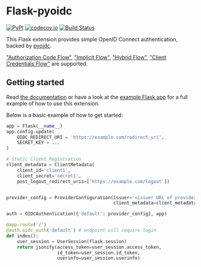 # Flask-pyoidc

[![PyPI](https://img.shields.io/pypi/v/flask-pyoidc.svg)](https://pypi.python.org/pypi/Flask-pyoidc)
[![codecov.io](https://codecov.io/github/zamzterz/Flask-pyoidc/coverage.svg?branch=master)](https://codecov.io/github/its-dirg/Flask-pyoidc?branch=master)
[![Build Status](https://travis-ci.org/zamzterz/Flask-pyoidc.svg?branch=master)](https://travis-ci.org/zamzterz/Flask-pyoidc)

This Flask extension provides simple OpenID Connect authentication, backed by [pyoidc](https://github.com/rohe/pyoidc).

["Authorization Code Flow"](http://openid.net/specs/openid-connect-core-1_0.html#CodeFlowAuth),
["Implicit Flow"](https://openid.net/specs/openid-connect-core-1_0.html#ImplicitFlowAuth),
["Hybrid Flow"](https://openid.net/specs/openid-connect-core-1_0.html#HybridFlowAuth),
["Client Credentials Flow"](https://oauth.net/2/grant-types/client-credentials/) are supported.

## Getting started
Read [the documentation](https://flask-pyoidc.readthedocs.io/) or have a look at the
[example Flask app](example/app.py) for a full example of how to use this extension.

Below is a basic example of how to get started:
```python
app = Flask(__name__)
app.config.update(
    OIDC_REDIRECT_URI = 'https://example.com/redirect_uri',
    SECRET_KEY = ...
)

# Static Client Registration
client_metadata = ClientMetadata(
    client_id='client1',
    client_secret='secret1',
    post_logout_redirect_uris=['https://example.com/logout'])


provider_config = ProviderConfiguration(issuer='<issuer URL of provider>',
                                        client_metadata=client_metadata)

auth = OIDCAuthentication({'default': provider_config}, app)

@app.route('/')
@auth.oidc_auth('default') # endpoint will require login
def index():
    user_session = UserSession(flask.session)
    return jsonify(access_token=user_session.access_token,
                   id_token=user_session.id_token,
                   userinfo=user_session.userinfo)
```
